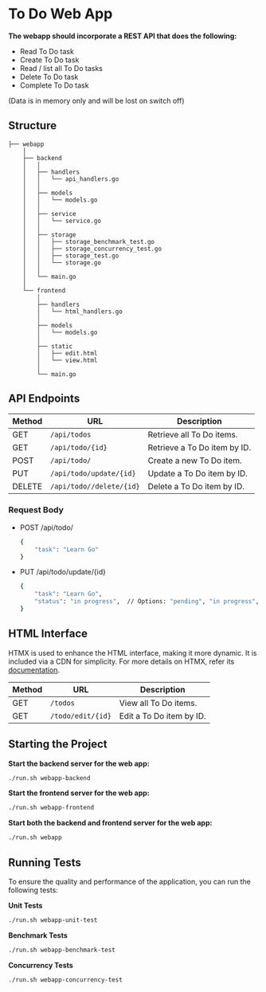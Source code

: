 # To Do Web App

**The webapp should incorporate a REST API that does the following:**
- Read To Do task
- Create To Do task
- Read / list all To Do tasks
- Delete To Do task 
- Complete To Do task

(Data is in memory only and will be lost on switch off)


## Structure
```
├── webapp
    │
    ├── backend
    │   │         
    │   ├── handlers
    │   │   └── api_handlers.go
    │   │ 
    │   ├── models
    │   │   └── models.go
    │   │     
    │   ├── service
    │   │   └── service.go
    │   │ 
    │   ├── storage
    │   │   ├── storage_benchmark_test.go
    │   │   ├── storage_concurrency_test.go
    │   │   ├── storage_test.go
    │   │   └── storage.go
    │   │ 
    │   └── main.go
    │     
    └── frontend
        │ 
        ├── handlers
        │   └── html_handlers.go
        │ 
        ├── models
        │   └── models.go
        │ 
        ├── static
        │   ├── edit.html
        │   └── view.html
        │          
        └── main.go      
```

## API Endpoints

| **Method** | **URL**                  | **Description**                   |
|------------|--------------------------|-----------------------------------|
| GET        | `/api/todos`             | Retrieve all To Do items.         |
| GET        | `/api/todo/{id}`         | Retrieve a To Do item by ID.      |
| POST       | `/api/todo/`             | Create a new To Do item.          |
| PUT        | `/api/todo/update/{id}`  | Update a To Do item by ID.        |
| DELETE     | `/api/todo//delete/{id}` | Delete a To Do item by ID.        |

###	Request Body

- POST /api/todo/
    ```sh
    {
        "task": "Learn Go"
    }
    ```

- PUT /api/todo/update/{id}
    ```sh
    {
        "task": "Learn Go",
        "status": "in progress",  // Options: "pending", "in progress", "completed"
    }
    ```

## HTML Interface

HTMX is used to enhance the HTML interface, making it more dynamic. It is included via a CDN for simplicity. For more details on HTMX, refer its [documentation](https://htmx.org/).


| **Method** | **URL**             | **Description**                   |
|------------|---------------------|-----------------------------------|
| GET        | `/todos`            | View all To Do items.             |
| GET        | `/todo/edit/{id}`   | Edit a To Do item by ID.          |


## Starting the Project

**Start the backend server for the web app:**
```sh
./run.sh webapp-backend
```

**Start the frontend server for the web app:**
```sh
./run.sh webapp-frontend
```

**Start both the backend and frontend server for the web app:**
```sh
./run.sh webapp
```

## Running Tests

To ensure the quality and performance of the application, you can run the following tests:

**Unit Tests**
```sh
./run.sh webapp-unit-test
```

**Benchmark Tests**
```sh
./run.sh webapp-benchmark-test
```

**Concurrency Tests**
```sh
./run.sh webapp-concurrency-test
```